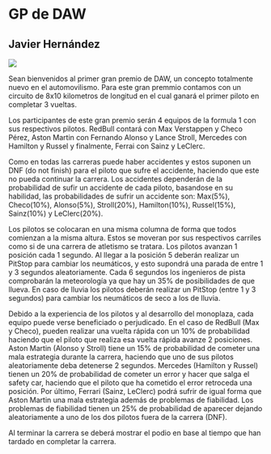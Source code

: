 # GP de DAW
## Javier Hernández

![](https://pixellogo.com/cdn/shop/products/F1-logo_1024x1024@2x.png?v=1574506191)

Sean bienvenidos al primer gran premio de DAW, un concepto totalmente nuevo en el automovilismo. Para este gran premmio contamos con un circuito de 8x10 kilometros de longitud en el cual ganará el primer piloto en completar 3 vueltas. 

Los participantes de este gran premio serán 4 equipos de la formula 1 con sus respectivos pilotos. RedBull contará con Max Verstappen y Checo Pérez, Aston Martin con Fernando Alonso y Lance Stroll, Mercedes con Hamilton y Russel y finalmente, Ferrai con Sainz y LeClerc.

Como en todas las carreras puede haber accidentes y estos suponen un DNF (do not finish) para el piloto que sufre el accidente, haciendo que este no pueda continuar la carrera. Los accidentes dependerán de la probabilidad de sufir un accidente de cada piloto, basandose en su habilidad, las probabilidades de sufrir un accidente son: Max(5%), Checo(10%), Alonso(5%), Stroll(20%), Hamilton(10%), Russel(15%), Sainz(10%) y LeClerc(20%).

Los pilotos se colocaran en una misma columna de forma que todos comienzan a la misma altura. Estos se moveran por sus respectivos carriles como si de una carrera de atletismo se tratara. Los pilotos avanzan 1 posición cada 1 segundo. Al llegar a la posición 5 deberán realizar un PitStop para cambiar los neumáticos, y esto supondrá una parada de entre 1 y 3 segundos aleatoriamente. Cada 6 segundos los ingenieros de pista comprobarán la meteorología ya que hay un 35% de posibilidades de que llueva. En caso de lluvia los pilotos deberán realizar un PitStop (entre 1 y 3 segundos) para cambiar los neumáticos de seco a los de lluvia.

Debido a la experiencia de los pilotos y al desarrollo del monoplaza, cada equipo puede verse beneficiado o perjudicado. En el caso de RedBull (Max y Checo), pueden realizar una vuelta rápida con un 10% de probabilidad haciendo que el piloto que realiza esa vuelta rápida avanze 2 posiciones. Aston Martin (Alonso y Stroll) tiene un 15% de probabilidad de cometer una mala estrategia durante la carrera, haciendo que uno de sus pilotos aleatoriamente deba detenerse 2 segundos. Mercedes (Hamilton y Russel) tienen un 20% de probabilidad de cometer un error y hacer que salga el safety car, haciendo que el piloto que ha cometido el error retroceda una posición. Por último, Ferrari (Sainz, LeClerc) podrá sufrir de igual forma que Aston Martin una mala estrategia además de problemas de fiabilidad. Los problemas de fiabilidad tienen un 25% de probabilidad de aparecer dejando aleatoriamente a uno de los dos pilotos fuera de la carrera (DNF).

Al terminar la carrera se deberá mostrar el podio en base al tiempo que han tardado en completar la carrera.

